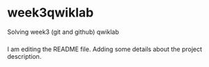 # week3qwiklab
Solving week3 (git and github) qwiklab

#####
I am editing the README file. Adding some details about the project description.
